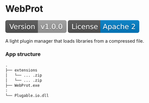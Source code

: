 WebProt
======

![](/images/version.svg) ![](/images/license.svg)

A light plugin manager that loads libraries from a compressed file.

### App structure
    .
	├── extensions
    │   └── ... .zip
    │   └── ... .zip
	├── WebProt.exe
	:
	└── Plugable.io.dll